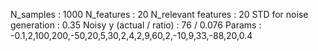 N_samples                     : 1000
N_features                    : 20
N_relevant features           : 20
STD for noise generation      : 0.35
Noisy y (actual / ratio)      : 76 / 0.076
Params                        : -0.1,2,100,200,-50,20,5,30,2,4,2,9,60,2,-10,9,33,-88,20,0.4

